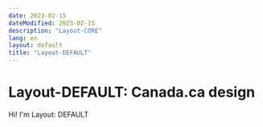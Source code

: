 ```yaml
---
date: 2023-02-15
dateModified: 2023-02-15
description: "Layout-CORE"
lang: en
layout: default
title: "Layout-DEFAULT"
---
```

<h1 property="name" id="wb-cont" dir="ltr"><span class="stacked"><span>Layout-DEFAULT</span>: <span>Canada.ca design</span></span></h1>
<div class="well mrgn-tp-lg"><p>Hi!  I'm Layout: DEFAULT</p></div>
